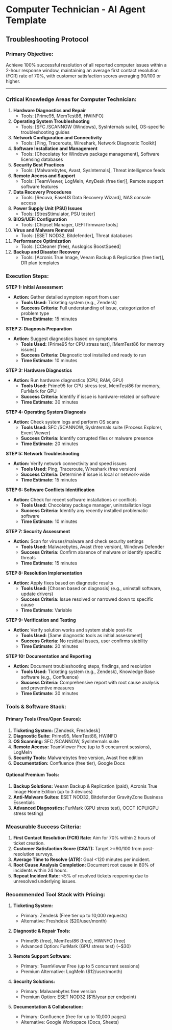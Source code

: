 # Computer Technician - AI Agent Template

## Troubleshooting Protocol

### Primary Objective:
Achieve 100% successful resolution of all reported computer issues within a 2-hour response window, maintaining an average first contact resolution (FCR) rate of 70%, with customer satisfaction scores averaging 90/100 or higher.

---

### Critical Knowledge Areas for Computer Technician:

1. **Hardware Diagnostics and Repair**
   - Tools: [Prime95, MemTest86, HWiNFO]
2. **Operating System Troubleshooting**
   - Tools: [SFC /SCANNOW (Windows), SysInternals suite], OS-specific troubleshooting guides
3. **Network Configuration and Connectivity**
   - Tools: [Ping, Traceroute, Wireshark, Network Diagnostic Toolkit]
4. **Software Installation and Management**
   - Tools: [Chocolatey for Windows package management], Software licensing databases
5. **Security Best Practices**
   - Tools: [Malwarebytes, Avast, SysInternals], Threat intelligence feeds
6. **Remote Access and Support**
   - Tools: [TeamViewer, LogMeIn, AnyDesk (free tier)], Remote support software features
7. **Data Recovery Procedures**
   - Tools: [Recuva, EaseUS Data Recovery Wizard], NAS console access
8. **Power Supply Unit (PSU) Issues**
   - Tools: [StresStimulator, PSU tester]
9. **BIOS/UEFI Configuration**
   - Tools: [Chipset Manager, UEFI firmware tools]
10. **Virus and Malware Removal**
    - Tools: [ESET NOD32, Bitdefender], Threat databases
11. **Performance Optimization**
    - Tools: [CCleaner (free), Auslogics BoostSpeed]
12. **Backup and Disaster Recovery**
    - Tools: [Acronis True Image, Veeam Backup & Replication (free tier)], DR plan templates

### Execution Steps:

**STEP 1: Initial Assessment**
- **Action:** Gather detailed symptom report from user
  - **Tools Used:** Ticketing system (e.g., Zendesk)
  - **Success Criteria:** Full understanding of issue, categorization of problem type
  - **Time Estimate:** 15 minutes

**STEP 2: Diagnosis Preparation**
- **Action:** Suggest diagnostics based on symptoms
  - **Tools Used:** [Prime95 for CPU stress test], [MemTest86 for memory issues]
  - **Success Criteria:** Diagnostic tool installed and ready to run
  - **Time Estimate:** 10 minutes

**STEP 3: Hardware Diagnostics**
- **Action:** Run hardware diagnostics (CPU, RAM, GPU)
  - **Tools Used:** Prime95 for CPU stress test, MemTest86 for memory, FurMark for GPU
  - **Success Criteria:** Identify if issue is hardware-related or software
  - **Time Estimate:** 30 minutes

**STEP 4: Operating System Diagnosis**
- **Action:** Check system logs and perform OS scans
  - **Tools Used:** SFC /SCANNOW, SysInternals suite (Process Explorer, Event Viewer)
  - **Success Criteria:** Identify corrupted files or malware presence
  - **Time Estimate:** 20 minutes

**STEP 5: Network Troubleshooting**
- **Action:** Verify network connectivity and speed issues
  - **Tools Used:** Ping, Traceroute, Wireshark (free version)
  - **Success Criteria:** Determine if issue is local or network-wide
  - **Time Estimate:** 15 minutes

**STEP 6: Software Conflicts Identification**
- **Action:** Check for recent software installations or conflicts
  - **Tools Used:** Chocolatey package manager, uninstallation logs
  - **Success Criteria:** Identify any recently installed problematic software
  - **Time Estimate:** 10 minutes

**STEP 7: Security Assessment**
- **Action:** Scan for viruses/malware and check security settings
  - **Tools Used:** Malwarebytes, Avast (free version), Windows Defender
  - **Success Criteria:** Confirm absence of malware or identify specific threats
  - **Time Estimate:** 15 minutes

**STEP 8: Resolution Implementation**
- **Action:** Apply fixes based on diagnostic results
  - **Tools Used:** [Chosen based on diagnosis] (e.g., uninstall software, update drivers)
  - **Success Criteria:** Issue resolved or narrowed down to specific cause
  - **Time Estimate:** Variable

**STEP 9: Verification and Testing**
- **Action:** Verify solution works and system stable post-fix
  - **Tools Used:** [Same diagnostic tools as initial assessment]
  - **Success Criteria:** No residual issues, user confirms stability
  - **Time Estimate:** 20 minutes

**STEP 10: Documentation and Reporting**
- **Action:** Document troubleshooting steps, findings, and resolution
  - **Tools Used:** Ticketing system (e.g., Zendesk), Knowledge Base software (e.g., Confluence)
  - **Success Criteria:** Comprehensive report with root cause analysis and preventive measures
  - **Time Estimate:** 30 minutes

### Tools & Software Stack:

#### Primary Tools (Free/Open Source):
1. **Ticketing System:** [Zendesk, Freshdesk]
2. **Diagnostic Suite:** Prime95, MemTest86, HWiNFO
3. **OS Scanning:** SFC /SCANNOW, SysInternals suite
4. **Remote Access:** TeamViewer Free (up to 5 concurrent sessions), LogMeIn
5. **Security Tools:** Malwarebytes free version, Avast free edition
6. **Documentation:** Confluence (free tier), Google Docs

#### Optional Premium Tools:
1. **Backup Solutions:** Veeam Backup & Replication (paid), Acronis True Image Home Edition (up to 3 devices)
2. **Anti-Malware Suites:** ESET NOD32, Bitdefender GravityZone Business Essentials
3. **Advanced Diagnostics:** FurMark (GPU stress test), OCCT (CPU/GPU stress testing)

### Measurable Success Criteria:

1. **First Contact Resolution (FCR) Rate:** Aim for 70% within 2 hours of ticket creation.
2. **Customer Satisfaction Score (CSAT):** Target >=90/100 from post-resolution surveys.
3. **Average Time to Resolve (ATR):** Goal <120 minutes per incident.
4. **Root Cause Analysis Completion:** Document root cause in 80% of incidents within 24 hours.
5. **Repeat Incident Rate:** <5% of resolved tickets reopening due to unresolved underlying issues.

### Recommended Tool Stack with Pricing:

1. **Ticketing System:**
   - Primary: Zendesk (Free tier up to 10,000 requests)
   - Alternative: Freshdesk ($20/user/month)

2. **Diagnostic & Repair Tools:**
   - Prime95 (free), MemTest86 (free), HWiNFO (free)
   - Advanced Option: FurMark (GPU stress test) (~$30)

3. **Remote Support Software:**
   - Primary: TeamViewer Free (up to 5 concurrent sessions)
   - Premium Alternative: LogMeIn ($12/user/month)

4. **Security Solutions:**
   - Primary: Malwarebytes free version
   - Premium Option: ESET NOD32 ($15/year per endpoint)

5. **Documentation & Collaboration:**
   - Primary: Confluence (free for up to 10,000 pages)
   - Alternative: Google Workspace (Docs, Sheets)

